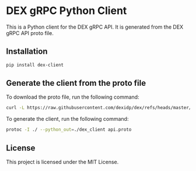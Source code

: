 # DEX gRPC Python Client

This is a Python client for the DEX gRPC API. It is generated from the DEX gRPC API proto file.

## Installation

```bash
pip install dex-client
```

## Generate the client from the proto file


To download the proto file, run the following command:
```bash
curl -L https://raw.githubusercontent.com/dexidp/dex/refs/heads/master/api/v2/api.proto > api.proto
```

To generate the client, run the following command:

```bash
protoc -I ./ --python_out=./dex_client api.proto
```

## License

This project is licensed under the MIT License.
